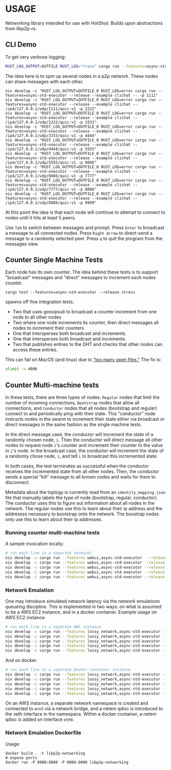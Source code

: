 # USAGE

Networking library intended for use with HotShot. Builds upon abstractions from libp2p-rs.

## CLI Demo

To get very verbose logging:

```bash
RUST_LOG_OUTPUT=OUTFILE RUST_LOG="trace" cargo run --features=async-std-executor --release
```

The idea here is to spin up several nodes in a p2p network. These nodes can share messages with each other.

```
nix develop -c "RUST_LOG_OUTPUT=OUTFILE_0 RUST_LOG=error cargo run --features=async-std-executor --release --example clichat -- -p 1111"
nix develop -c "RUST_LOG_OUTPUT=OUTFILE_0 RUST_LOG=error cargo run --features=async-std-executor --release --example clichat -- /ip4/127.0.0.1/udp/1111/quic-v1 -p 2222"
nix develop -c "RUST_LOG_OUTPUT=OUTFILE_0 RUST_LOG=error cargo run --features=async-std-executor --release --example clichat -- /ip4/127.0.0.1/udp/2222/quic-v1 -p 3333"
nix develop -c "RUST_LOG_OUTPUT=OUTFILE_0 RUST_LOG=error cargo run --features=async-std-executor --release --example clichat -- /ip4/127.0.0.1/udp/3333/quic-v1 -p 4444"
nix develop -c "RUST_LOG_OUTPUT=OUTFILE_0 RUST_LOG=error cargo run --features=async-std-executor --release --example clichat -- /ip4/127.0.0.1/udp/4444/quic-v1 -p 5555"
nix develop -c "RUST_LOG_OUTPUT=OUTFILE_0 RUST_LOG=error cargo run --features=async-std-executor --release --example clichat -- /ip4/127.0.0.1/udp/5555/quic-v1 -p 6666"
nix develop -c "RUST_LOG_OUTPUT=OUTFILE_0 RUST_LOG=error cargo run --features=async-std-executor --release --example clichat -- /ip4/127.0.0.1/udp/6666/quic-v1 -p 7777"
nix develop -c "RUST_LOG_OUTPUT=OUTFILE_0 RUST_LOG=error cargo run --features=async-std-executor --release --example clichat -- /ip4/127.0.0.1/udp/7777/quic-v1 -p 8888"
nix develop -c "RUST_LOG_OUTPUT=OUTFILE_0 RUST_LOG=error cargo run --features=async-std-executor --release --example clichat -- /ip4/127.0.0.1/udp/8888/quic-v1 -p 9999"
```

At this point the idea is that each node will continue to attempt to connect to nodes
until it hits at least 5 peers.

Use `Tab` to switch between messages and prompt. Press `Enter` to broadcast a message to all connected nodes.
Press `Right Arrow` to direct-send a message to a randomly selected peer.
Press `q` to quit the program from the messages view.

## Counter Single Machine Tests

Each node has its own counter. The idea behind these tests is to support "broadcast" messages and "direct" messages to increment each nodes counter.

`cargo test --features=async-std-executor --release stress`

spawns off five integration tests.

- Two that uses gossipsub to broadcast a counter increment from one node to all other nodes
- Two where one node increments its counter, then direct messages all nodes to increment their counters
- One that intersperses both broadcast and increments.
- One that intersperses both broadcast and increments.
- Two that publishes entries to the DHT and checks that other nodes can access these entries.

This can fail on MacOS (and linux) due to ["too many open files."](https://github.com/EspressoSystems/hotshot-networking-demo/issues/18) The fix is:

```bash
ulimit -n 4096
```

## Counter Multi-machine tests

In these tests, there are three types of nodes. `Regular` nodes that limit the number of incoming connections, `Bootstrap` nodes that allow all connections, and `Conductor` nodes that all nodes (bootstrap and regular) connect to and periodically ping with their state. This "conductor" node instructs nodes in the swarm to increment their state either via broadcast or direct messages in the same fashion as the single machine tests.

In the direct message case, the conductor will increment the state of a randomly chosen node, `i`. Then the conductor will direct message all other nodes to request node `i`'s counter and increment their counter to the value in `i`'s node. In the broadcast case, the conductor will increment the state of a randomly chose node, `i`, and tell `i` to broadcast this incremented state.

In both cases, the test terminates as successful when the conductor receives the incremented state from all other nodes. Then, the conductor sends a special "kill" message to all known nodes and waits for them to disconnect.

Metadata about the toplogy is currently read from an `identity_mapping.json` file that manually labels the type of node (bootstrap, regular, conductor). The conductor uses this to figure out information about all nodes in the network. The regular nodes use this to learn about their ip address and the addresses necessary to bootstrap onto the network. The boostrap nodes only use this to learn about their ip addresses.

### Running counter multi-machine tests

A sample invocation locally:

```bash
# run each line in a separate terminal
nix develop -c cargo run --features webui,async-std-executor  --release --example counter -- --bound_addr 127.0.0.1:9000 --node_type Bootstrap --num_nodes 5 --bootstrap 127.0.0.1:9000 --webui 127.0.0.1:8000
nix develop -c cargo run --features webui,async-std-executor --release --example counter -- --bound_addr 127.0.0.1:9001 --node_type Regular --num_nodes 5 --bootstrap 127.0.0.1:9000 --webui 127.0.0.1:8001
nix develop -c cargo run --features webui,async-std-executor --release --example counter -- --bound_addr 127.0.0.1:9002 --node_type Regular --num_nodes 5 --bootstrap 127.0.0.1:9000 --webui 127.0.0.1:8002
nix develop -c cargo run --features webui,async-std-executor --release --example counter -- --bound_addr 127.0.0.1:9003 --node_type Regular --num_nodes 5 --bootstrap 127.0.0.1:9000 --webui 127.0.0.1:8003
nix develop -c cargo run --features webui,async-std-executor --release --example counter -- --bound_addr 127.0.0.1:9004 --node_type Conductor --num_nodes 5 --bootstrap 127.0.0.1:9000 --webui 127.0.0.1:8004
```

### Network Emulation
One may introduce simulated network latency via the network emulationn queueing discipline. This is implemented in two ways: on what is assumed to be a AWS EC2 instance, and in a docker container. Example usage on AWS EC2 instance:

```bash
# run each line in a separate AWS instance
nix develop -c cargo run --features lossy_network,async-std-executor --release --example counter -- --bound_addr 127.0.0.1:9000 --node_type Bootstrap --num_nodes 5 --bootstrap 127.0.0.1:9000 --env Metal
nix develop -c cargo run --features lossy_network,async-std-executor --release --example counter -- --bound_addr 127.0.0.1:9001 --node_type Regular --num_nodes 5 --bootstrap 127.0.0.1:9000 --env Metal
nix develop -c cargo run --features lossy_network,async-std-executor --release --example counter -- --bound_addr 127.0.0.1:9002 --node_type Regular --num_nodes 5 --bootstrap 127.0.0.1:9000 --env Metal
nix develop -c cargo run --features lossy_network,async-std-executor --release --example counter -- --bound_addr 127.0.0.1:9003 --node_type Regular --num_nodes 5 --bootstrap 127.0.0.1:9000 --env Metal
nix develop -c cargo run --features lossy_network,async-std-executor --release --example counter -- --bound_addr 127.0.0.1:9004 --node_type Conductor --num_nodes 5 --bootstrap 127.0.0.1:9000 --env Metal
```

And on docker:

```bash
# run each line in a separate Docker container instance
nix develop -c cargo run --features lossy_network,async-std-executor --release --example counter -- --bound_addr 127.0.0.1:9000 --node_type Bootstrap --num_nodes 5 --bootstrap 127.0.0.1:9000 --env Docker
nix develop -c cargo run --features lossy_network,async-std-executor --release --example counter -- --bound_addr 127.0.0.1:9001 --node_type Regular --num_nodes 5 --bootstrap 127.0.0.1:9000 --env Docker
nix develop -c cargo run --features lossy_network,async-std-executor --release --example counter -- --bound_addr 127.0.0.1:9002 --node_type Regular --num_nodes 5 --bootstrap 127.0.0.1:9000 --env Docker
nix develop -c cargo run --features lossy_network,async-std-executor --release --example counter -- --bound_addr 127.0.0.1:9003 --node_type Regular --num_nodes 5 --bootstrap 127.0.0.1:9000 --env Docker
nix develop -c cargo run --features lossy_network,async-std-executor --release --example counter -- --bound_addr 127.0.0.1:9004 --node_type Conductor --num_nodes 5 --bootstrap 127.0.0.1:9000 --env Docker
```

On an AWS instance, a separate network namespace is created and connected to `ens5` via a network bridge, and a netem qdisc is introduced to the veth interface in the namespace. Within a docker container, a netem qdisc is added on interface `eth0`.

### Network Emulation Dockerfile

Usage:

```
docker build . -t libp2p-networking
# expose ports
docker run -P 8000:8000 -P 9000:9000 libp2p-networking
```

